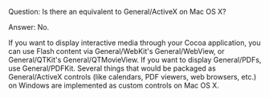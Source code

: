 Question: Is there an equivalent to General/ActiveX on Mac OS X?

Answer: No.

If you want to display interactive media through your Cocoa application, you can use Flash content via General/WebKit's General/WebView, or General/QTKit's General/QTMovieView. If you want to display General/PDFs, use General/PDFKit. Several things that would be packaged as General/ActiveX controls (like calendars, PDF viewers, web browsers, etc.) on Windows are implemented as custom controls on Mac OS X.